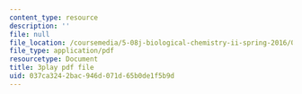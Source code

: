 ```yaml
---
content_type: resource
description: ''
file: null
file_location: /coursemedia/5-08j-biological-chemistry-ii-spring-2016/037ca3242bac946d071d65b0de1f5b9d_Jn-Bkwf77SQ.pdf
file_type: application/pdf
resourcetype: Document
title: 3play pdf file
uid: 037ca324-2bac-946d-071d-65b0de1f5b9d
---
```

